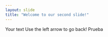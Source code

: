 ```yaml
---
layout: slide
title: "Welcome to our second slide!"
---
```

Your text
Use the left arrow to go back!
Prueba
